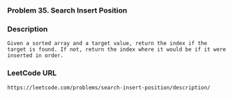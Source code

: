 ### Problem 35. Search Insert Position

### Description
	Given a sorted array and a target value, return the index if the target is found. If not, return the index where it would be if it were inserted in order.

### LeetCode URL
	https://leetcode.com/problems/search-insert-position/description/
